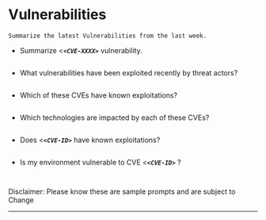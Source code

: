 # Vulnerabilities
<a name="Vulnerabilities"></a>
```
Summarize the latest Vulnerabilities from the last week.
``` 
- Summarize <**_`<CVE-XXXX>`_** vulnerability.
   ```
- What vulnerabilities have been exploited recently by threat actors?
   ```
- Which of these CVEs have known exploitations?
   ```
- Which technologies are impacted by each of these CVEs?
   ```
- Does <**_`<CVE-ID>`_**  have known exploitations?
   ```
- Is my environment vulnerable to CVE <**_`<CVE-ID>`_** ?
   ```


Disclaimer: Please know these are sample prompts and are subject to Change
***
